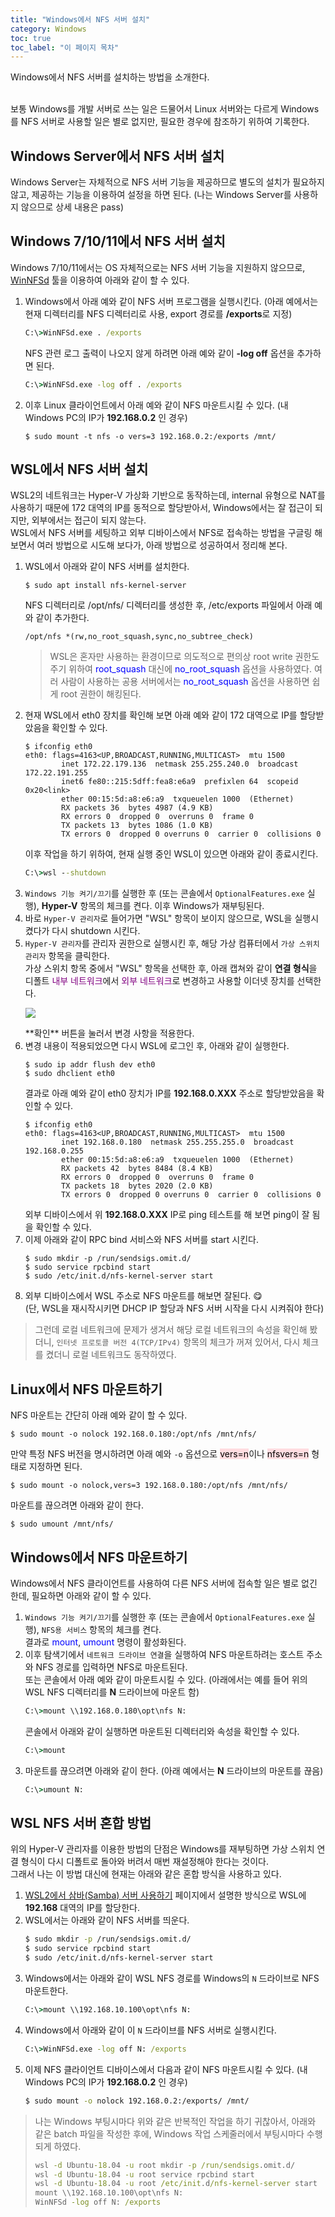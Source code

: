 ```yaml
---
title: "Windows에서 NFS 서버 설치"
category: Windows
toc: true
toc_label: "이 페이지 목차"
---
```


Windows에서 NFS 서버를 설치하는 방법을 소개한다.

<br>
보통 Windows를 개발 서버로 쓰는 일은 드물어서 Linux 서버와는 다르게 Windows를 NFS 서버로 사용할 일은 별로 없지만, 필요한 경우에 참조하기 위하여 기록한다.

## Windows Server에서 NFS 서버 설치
Windows Server는 자체적으로 NFS 서버 기능을 제공하므로 별도의 설치가 필요하지 않고, 제공하는 기능을 이용하여 설정을 하면 된다. (나는 Windows Server를 사용하지 않으므로 상세 내용은 pass)

## Windows 7/10/11에서 NFS 서버 설치
Windows 7/10/11에서는 OS 자체적으로는 NFS 서버 기능을 지원하지 않으므로, [WinNFSd](https://github.com/winnfsd/winnfsd) 툴을 이용하여 아래와 같이 할 수 있다.
1. Windows에서 아래 예와 같이 NFS 서버 프로그램을 실행시킨다. (아래 예에서는 현재 디렉터리를 NFS 디렉터리로 사용, export 경로를 **/exports**로 지정)
   ```bat
   C:\>WinNFSd.exe . /exports
   ```
   NFS 관련 로그 출력이 나오지 않게 하려면 아래 예와 같이 **-log off** 옵션을 추가하면 된다.
   ```bat
   C:\>WinNFSd.exe -log off . /exports
   ```
1. 이후 Linux 클라이언트에서 아래 예와 같이 NFS 마운트시킬 수 있다. (내 Windows PC의 IP가 **192.168.0.2** 인 경우)
   ```shell
   $ sudo mount -t nfs -o vers=3 192.168.0.2:/exports /mnt/
   ```

## WSL에서 NFS 서버 설치
WSL2의 네트워크는 Hyper-V 가상화 기반으로 동작하는데, internal 유형으로 NAT를 사용하기 때문에 172 대역의 IP를 동적으로 할당받아서, Windows에서는 잘 접근이 되지만, 외부에서는 접근이 되지 않는다.  
WSL에서 NFS 서버를 세팅하고 외부 디바이스에서 NFS로 접속하는 방법을 구글링 해보면서 여러 방법으로 시도해 보다가, 아래 방법으로 성공하여서 정리해 본다.
1. WSL에서 아래와 같이 NFS 서버를 설치한다.
   ```shell
   $ sudo apt install nfs-kernel-server
   ```
   NFS 디렉터리로 /opt/nfs/ 디렉터리를 생성한 후, /etc/exports 파일에서 아래 예와 같이 추가한다.
   ```shell
   /opt/nfs *(rw,no_root_squash,sync,no_subtree_check)
   ```
   > WSL은 혼자만 사용하는 환경이므로 의도적으로 편의상 root write 권한도 주기 위하여 <font color=blue>root_squash</font> 대신에 <font color=blue>no_root_squash</font> 옵션을 사용하였다. 여러 사람이 사용하는 공용 서버에서는 <font color=blue>no_root_squash</font> 옵션을 사용하면 쉽게 root 권한이 해킹된다.
1. 현재 WSL에서 eth0 장치를 확인해 보면 아래 예와 같이 172 대역으로 IP를 할당받았음을 확인할 수 있다.
   ```shell
   $ ifconfig eth0
   eth0: flags=4163<UP,BROADCAST,RUNNING,MULTICAST>  mtu 1500
           inet 172.22.179.136  netmask 255.255.240.0  broadcast 172.22.191.255
           inet6 fe80::215:5dff:fea8:e6a9  prefixlen 64  scopeid 0x20<link>
           ether 00:15:5d:a8:e6:a9  txqueuelen 1000  (Ethernet)
           RX packets 36  bytes 4987 (4.9 KB)
           RX errors 0  dropped 0  overruns 0  frame 0
           TX packets 13  bytes 1086 (1.0 KB)
           TX errors 0  dropped 0 overruns 0  carrier 0  collisions 0
   ```
   이후 작업을 하기 위하여, 현재 실행 중인 WSL이 있으면 아래와 같이 종료시킨다.
   ```bat
   C:\>wsl --shutdown
   ```
1. `Windows 기능 켜기/끄기`를 실행한 후 (또는 콘솔에서 `OptionalFeatures.exe` 실행), **Hyper-V** 항목의 체크를 켠다. 이후 Windows가 재부팅된다.
1. 바로 `Hyper-V 관리자`로 들어가면 "WSL" 항목이 보이지 않으므로, WSL을 실행시켰다가 다시 shutdown 시킨다.
1. `Hyper-V 관리자`를 관리자 권한으로 실행시킨 후, 해당 가상 컴퓨터에서 `가상 스위치 관리자` 항목을 클릭한다.  
   가상 스위치 항목 중에서 "WSL" 항목을 선택한 후, 아래 캡쳐와 같이 **연결 형식**을 디폴트 <font color=purple>내부 네트워크</font>에서 <font color=purple>외부 네트워크</font>로 변경하고 사용할 이더넷 장치를 선택한다.
   <p><img src="/assets/images/hyperv_switch_setting.png"></p>
   **확인** 버튼을 눌러서 변경 사항을 적용한다.
1. 변경 내용이 적용되었으면 다시 WSL에 로그인 후, 아래와 같이 실행한다.
   ```shell
   $ sudo ip addr flush dev eth0
   $ sudo dhclient eth0
   ```
   결과로 아래 예와 같이 eth0 장치가 IP를 **192.168.0.XXX** 주소로 할당받았음을 확인할 수 있다.
   ```shell
   $ ifconfig eth0
   eth0: flags=4163<UP,BROADCAST,RUNNING,MULTICAST>  mtu 1500
           inet 192.168.0.180  netmask 255.255.255.0  broadcast 192.168.0.255
           ether 00:15:5d:a8:e6:a9  txqueuelen 1000  (Ethernet)
           RX packets 42  bytes 8484 (8.4 KB)
           RX errors 0  dropped 0  overruns 0  frame 0
           TX packets 18  bytes 2020 (2.0 KB)
           TX errors 0  dropped 0 overruns 0  carrier 0  collisions 0
   ```
   외부 디바이스에서 위 **192.168.0.XXX** IP로 ping 테스트를 해 보면 ping이 잘 됨을 확인할 수 있다.
1. 이제 아래와 같이 RPC bind 서비스와 NFS 서버를 start 시킨다.
   ```shell
   $ sudo mkdir -p /run/sendsigs.omit.d/
   $ sudo service rpcbind start
   $ sudo /etc/init.d/nfs-kernel-server start
   ```
1. 외부 디바이스에서 WSL 주소로 NFS 마운트를 해보면 잘된다. 😋  
   (단, WSL을 재시작시키면 DHCP IP 할당과 NFS 서버 시작을 다시 시켜줘야 한다)

> 그런데 로컬 네트워크에 문제가 생겨서 해당 로컬 네트워크의 속성을 확인해 봤더니, `인터넷 프로토콜 버전 4(TCP/IPv4)` 항목의 체크가 꺼져 있어서, 다시 체크를 켰더니 로컬 네트워크도 동작하였다.

## Linux에서 NFS 마운트하기
NFS 마운트는 간단히 아래 예와 같이 할 수 있다.
```shell
$ sudo mount -o nolock 192.168.0.180:/opt/nfs /mnt/nfs/
```
만약 특정 NFS 버전을 명시하려면 아래 예와 `-o` 옵션으로 <mark style='background-color: #ffdce0'>vers=n</mark>이나 <mark style='background-color: #ffdce0'>nfsvers=n</mark> 형태로 지정하면 된다.
```shell
$ sudo mount -o nolock,vers=3 192.168.0.180:/opt/nfs /mnt/nfs/
```
마운트를 끊으려면 아래와 같이 한다.
```shell
$ sudo umount /mnt/nfs/
```

## Windows에서 NFS 마운트하기
Windows에서 NFS 클라이언트를 사용하여 다른 NFS 서버에 접속할 일은 별로 없긴 한데, 필요하면 아래와 같이 할 수 있다.
1. `Windows 기능 켜기/끄기`를 실행한 후 (또는 콘솔에서 `OptionalFeatures.exe` 실행), `NFS용 서비스` 항목의 체크를 켠다.  
   결과로 <font color=blue>mount</font>, <font color=blue>umount</font> 명령이 활성화된다.
1. 이후 탐색기에서 `네트워크 드라이브 연결`을 실행하여 NFS 마운트하려는 호스트 주소와 NFS 경로를 입력하면 NFS로 마운트된다.  
   또는 콘솔에서 아래 예와 같이 마운트시킬 수 있다. (아래에서는 예를 들어 위의 WSL NFS 디렉터리를 **N** 드라이브에 마운트 함)
   ```bat
   C:\>mount \\192.168.0.180\opt\nfs N:
   ```
   콘솔에서 아래와 같이 실행하면 마운트된 디렉터리와 속성을 확인할 수 있다.
   ```bat
   C:\>mount
   ```
1. 마운트를 끊으려면 아래와 같이 한다. (아래 예에서는 **N** 드라이브의 마운트를 끊음)
   ```bat
   C:\>umount N:
   ```

## WSL NFS 서버 혼합 방법
위의 Hyper-V 관리자를 이용한 방법의 단점은 Windows를 재부팅하면 가상 스위치 연결 형식이 다시 디폴트로 돌아와 버려서 매번 재설정해야 한다는 것이다.  
그래서 나는 이 방법 대신에 현재는 아래와 같은 혼합 방식을 사용하고 있다.
1. [WSL2에서 삼바(Samba) 서버 사용하기](https://yrpark99.github.io/windows/wsl2_samba/) 페이지에서 설명한 방식으로 WSL에 **192.168** 대역의 IP를 할당한다.
1. WSL에서는 아래와 같이 NFS 서버를 띄운다.
   ```sh
   $ sudo mkdir -p /run/sendsigs.omit.d/
   $ sudo service rpcbind start
   $ sudo /etc/init.d/nfs-kernel-server start
   ```
1. Windows에서는 아래와 같이 WSL NFS 경로를 Windows의 `N` 드라이브로 NFS 마운트한다.
   ```bat
   C:\>mount \\192.168.10.100\opt\nfs N:
   ```
1. Windows에서 아래와 같이 이 `N` 드라이브를 NFS 서버로 실행시킨다.
   ```bat
   C:\>WinNFSd.exe -log off N: /exports
   ```
1. 이제 NFS 클라이언트 디바이스에서 다음과 같이 NFS 마운트시킬 수 있다. (내 Windows PC의 IP가 **192.168.0.2** 인 경우)
   ```sh
   $ sudo mount -o nolock 192.168.0.2:/exports/ /mnt/
   ```

>나는 Windows 부팅시마다 위와 같은 반복적인 작업을 하기 귀찮아서, 아래와 같은 batch 파일을 작성한 후에, Windows 작업 스케줄러에서 부팅시마다 수행되게 하였다.
>```bat
>wsl -d Ubuntu-18.04 -u root mkdir -p /run/sendsigs.omit.d/
>wsl -d Ubuntu-18.04 -u root service rpcbind start
>wsl -d Ubuntu-18.04 -u root /etc/init.d/nfs-kernel-server start
>mount \\192.168.10.100\opt\nfs N:
>WinNFSd -log off N: /exports
>```
